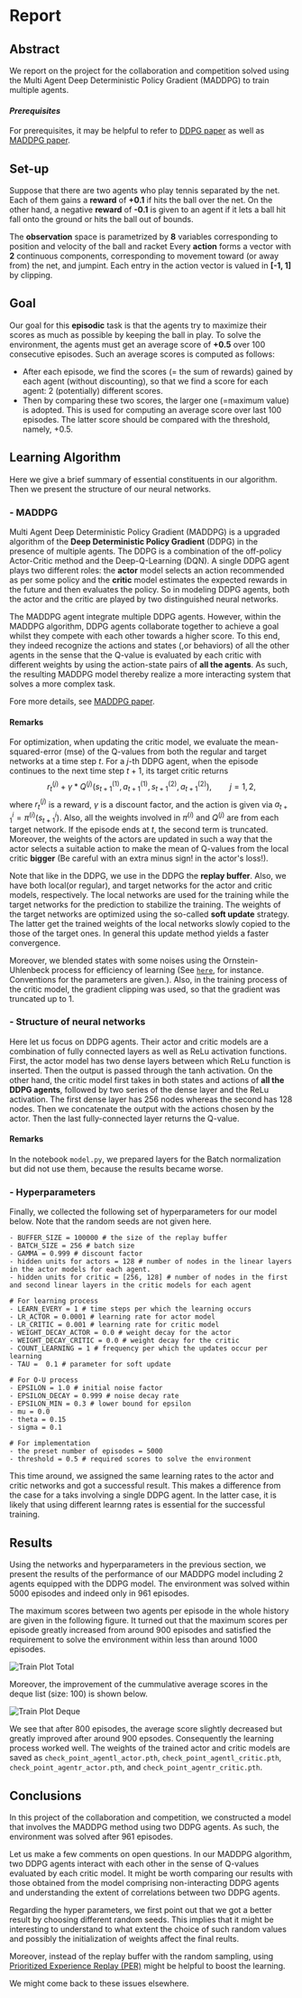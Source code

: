 # Report

## Abstract

We report on the project for the collaboration and competition solved using the Multi Agent Deep Deterministic Policy Gradient (MADDPG) to train multiple agents.

#### *Prerequisites*

For prerequisites, it may be helpful to refer to [DDPG paper](https://arxiv.org/abs/1509.02971) as well as [MADDPG paper](https://arxiv.org/abs/1706.02275).

## Set-up

Suppose that there are two agents who play tennis separated by the net. Each of them gains a **reward** of **+0.1** if hits the ball over the net. On the other hand, a negative **reward** of **-0.1** is given to an agent if it lets a ball hit fall onto the ground or hits the ball out of bounds.

The **observation** space is parametrized by **8** variables corresponding to position and velocity of the ball and racket Every **action** forms a vector with **2** continuous components, corresponding to movement toward (or away from) the net, and jumpint. Each entry in the action vector is valued in **[-1, 1]** by clipping.

## Goal

Our goal for this **episodic** task is that the agents try to maximize their scores as much as possible by keeping the ball in play. To solve the environment, the agents must get an average score of **+0.5** over 100 consecutive episodes. Such an average scores is computed as follows:

- After each episode, we find the scores (= the sum of rewards) gained by each agent (without discounting), so that we find a score for each agent: 2 (potentially) different scores.
- Then by comparing these two scores, the larger one (=maximum value) is adopted. This is used for computing an average score over last 100 episodes. The latter score should be compared with the threshold, namely, +0.5.

## Learning Algorithm

Here we give a brief summary of essential constituents in our algorithm. Then we present the structure of our neural networks.

### - MADDPG

Multi Agent Deep Deterministic Policy Gradient (MADDPG) is a upgraded algorithm of the **Deep Deterministic Policy Gradient** (DDPG) in the presence of multiple agents. The DDPG is a combination of the off-policy Actor-Critic method and the Deep-Q-Learning (DQN). A single DDPG agent plays two different roles: the **actor** model selects an action recommended as per some policy and the **critic** model estimates the expected rewards in the future and then evaluates the policy. So in modeling DDPG agents, both the actor and the critic are played by two distinguished neural networks.

The MADDPG agent integrate multiple DDPG agents. However, within the MADDPG algorithm, DDPG agents collaborate together to achieve a goal whilst they compete with each other towards a higher score. To this end, they indeed recognize the actions and states (,or behaviors) of all the other agents in the sense that the Q-value is evaluated by each critic with different weights by using the action-state pairs of **all the agents**. As such, the resulting MADDPG model thereby realize a more interacting system that solves a more complex task.

Fore more details, see [MADDPG paper](https://arxiv.org/abs/1706.02275).

#### **Remarks**
For optimization, when updating the critic model, we evaluate the mean-squared-error (mse) of the Q-values from both the regular and target networks at a time step $t$. For a $j$-th DDPG agent, when the episode continues to the next time step $t+1$, its target critic returns
$$
r^{(j)}_{t} + \gamma \ast Q^{(j)}(s^{(1)}_{t+1}, a^{(1)}_{t+1}, s^{(2)}_{t+1}, a^{(2)}_{t+1}),\qquad j=1,2,
$$
where $r^{(j)}_{t}$ is a reward, $\gamma$ is a discount factor, and the action is given via $a^{i}_{t+1} = \pi^{(i)}(s^{i}_{t+1})$. Also, all the weights involved in $\pi^{(i)}$ and $Q^{(j)}$ are from each target network. If the episode ends at $t$, the second term is truncated.
Moreover, the weights of the actors are updated in such a way that the actor selects a suitable action to make the mean of Q-values from the local critic **bigger** (Be careful with an extra minus sign! in the actor's loss!).

Note that like in the DDPG, we use in the DDPG the **replay buffer**. Also, we have both local(or regular), and target networks for the actor and critic models, respectively. The local networks are used for the training while the target networks for the prediction to stabilize the training. The weights of the target networks are optimized using the so-called **soft update** strategy. The latter get the trained weights of the local networks slowly copied to the those of the target ones. In general this update method yields a faster convergence.

Moreover, we blended states with some noises using the Ornstein-Uhlenbeck process for efficiency of learning (See [`here`](https://en.wikipedia.org/wiki/Ornstein%E2%80%93Uhlenbeck_process), for instance. Conventions for the parameters are given.). Also, in the training process of the critic model, the gradient clipping was used, so that the gradient was truncated up to 1.

### - Structure of neural networks

Here let us focus on DDPG agents. Their actor and critic models are a combination of fully connected layers as well as ReLu activation functions. First, the actor model has two dense layers between which ReLu function is inserted. Then the output is passed through the tanh activation. On the other hand, the critic model first takes in both states and actions of **all the DDPG agents**, followed by two series of the dense layer and the ReLu activation. The first dense layer has 256 nodes whereas the second has 128 nodes. Then we concatenate the output with the actions chosen by the actor. Then the last fully-connected layer returns the Q-value.

#### Remarks

In the notebook `model.py`, we prepared layers for the Batch normalization but did not use them, because the results became worse.

### - Hyperparameters

Finally, we collected the following set of hyperparameters for our model below. Note that the random seeds are not given here.

```
- BUFFER_SIZE = 100000 # the size of the replay buffer
- BATCH_SIZE = 256 # batch size
- GAMMA = 0.999 # discount factor
- hidden units for actors = 128 # number of nodes in the linear layers in the actor models for each agent.
- hidden units for critic = [256, 128] # number of nodes in the first and second linear layers in the critic models for each agent

# For learning process
- LEARN_EVERY = 1 # time steps per which the learning occurs
- LR_ACTOR = 0.0001 # learning rate for actor model
- LR_CRITIC = 0.001 # learning rate for critic model
- WEIGHT_DECAY_ACTOR = 0.0 # weight decay for the actor
- WEIGHT_DECAY_CRITIC = 0.0 # weight decay for the critic
- COUNT_LEARNING = 1 # frequency per which the updates occur per learning
- TAU =  0.1 # parameter for soft update

# For O-U process
- EPSILON = 1.0 # initial noise factor
- EPSILON_DECAY = 0.999 # noise decay rate
- EPSILON_MIN = 0.3 # lower bound for epsilon
- mu = 0.0
- theta = 0.15
- sigma = 0.1

# For implementation
- the preset number of episodes = 5000
- threshold = 0.5 # required scores to solve the environment
```

This time around, we assigned the same learning rates to the actor and critic networks and got a successful result. This makes a difference from the case for a taks involving a single DDPG agent. In the latter case, it is likely that using different learnng rates is essential for the successful training.

## Results

Using the networks and hyperparameters in the previous section, we present the results of the performance of our MADDPG model including 2 agents equipped with the DDPG model. The environment was solved within 5000 episodes and indeed only in 961 episodes.

The maximum scores between two agents per episode in the whole history are given in the following figure. It turned out that the maximum scores per episode greatly increased from around 900 episodes and satisfied the requirement to solve the environment within less than around 1000 episodes.

![Train Plot Total](scores_tot.png)

Moreover, the improvement of the cummulative average scores in the deque list (size: 100) is shown below.

![Train Plot Deque](avg_scores_deque.png)

We see that after 800 episodes, the average score slightly decreased but greatly improved after around 900 epsodes. Consequently the learning process worked well. The weights of the trained actor and critic models are saved as `check_point_agentl_actor.pth`, `check_point_agentl_critic.pth`, `check_point_agentr_actor.pth`, and `check_point_agentr_critic.pth`.

## Conclusions

In this project of the collaboration and competition, we constructed a model that involves the MADDPG method using two DDPG agents. As such, the environment was solved after 961 episodes.

Let us make a few comments on open questions. In our MADDPG algorithm, two DDPG agents interact with each other in the sense of Q-values evaluated by each critic model. It might be worth comparing our results with those obtained from the model comprising non-interacting DDPG agents and understanding the extent of correlations between two DDPG agents.

Regarding the hyper parameters, we first point out that we got a better result by choosing different random seeds. This implies that it might be interesting to understand to what extent the choice of such random values and possibly the initialization of weights affect the final reults. 

Moreover, instead of the replay buffer with the random sampling, using [Prioritized Experience Replay (PER)](https://github.com/rlcode/per) might be helpful to boost the learning.

We might come back to these issues elsewhere.